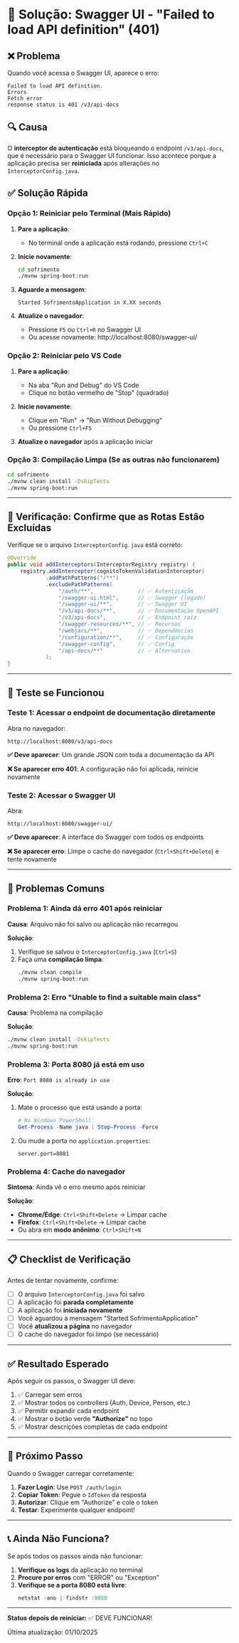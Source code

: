 # 🐛 Solução: Swagger UI - "Failed to load API definition" (401)

## ❌ Problema

Quando você acessa o Swagger UI, aparece o erro:

```
Failed to load API definition.
Errors
Fetch error
response status is 401 /v3/api-docs
```

## 🔍 Causa

O **interceptor de autenticação** está bloqueando o endpoint `/v3/api-docs`, que é necessário para o Swagger UI funcionar. Isso acontece porque a aplicação precisa ser **reiniciada** após alterações no `InterceptorConfig.java`.

## ✅ Solução Rápida

### Opção 1: Reiniciar pelo Terminal (Mais Rápido)

1. **Pare a aplicação**:
   - No terminal onde a aplicação está rodando, pressione `Ctrl+C`

2. **Inicie novamente**:
   ```bash
   cd sofrimento
   ./mvnw spring-boot:run
   ```

3. **Aguarde a mensagem**:
   ```
   Started SofrimentoApplication in X.XX seconds
   ```

4. **Atualize o navegador**:
   - Pressione `F5` ou `Ctrl+R` no Swagger UI
   - Ou acesse novamente: http://localhost:8080/swagger-ui/

### Opção 2: Reiniciar pelo VS Code

1. **Pare a aplicação**:
   - Na aba "Run and Debug" do VS Code
   - Clique no botão vermelho de "Stop" (quadrado)

2. **Inicie novamente**:
   - Clique em "Run" → "Run Without Debugging"
   - Ou pressione `Ctrl+F5`

3. **Atualize o navegador** após a aplicação iniciar

### Opção 3: Compilação Limpa (Se as outras não funcionarem)

```bash
cd sofrimento
./mvnw clean install -DskipTests
./mvnw spring-boot:run
```

---

## 🔧 Verificação: Confirme que as Rotas Estão Excluídas

Verifique se o arquivo `InterceptorConfig.java` está correto:

```java
@Override
public void addInterceptors(InterceptorRegistry registry) {
    registry.addInterceptor(cognitoTokenValidationInterceptor)
            .addPathPatterns("/**")
            .excludePathPatterns(
                "/auth/**",              // ✅ Autenticação
                "/swagger-ui.html",      // ✅ Swagger (legado)
                "/swagger-ui/**",        // ✅ Swagger UI
                "/v3/api-docs/**",       // ✅ Documentação OpenAPI
                "/v3/api-docs",          // ✅ Endpoint raiz
                "/swagger-resources/**", // ✅ Recursos
                "/webjars/**",           // ✅ Dependências
                "/configuration/**",     // ✅ Configuração
                "/swagger-config",       // ✅ Config
                "/api-docs/**"           // ✅ Alternativo
            ); 
}
```

---

## 🧪 Teste se Funcionou

### Teste 1: Acessar o endpoint de documentação diretamente

Abra no navegador:
```
http://localhost:8080/v3/api-docs
```

**✅ Deve aparecer**: Um grande JSON com toda a documentação da API

**❌ Se aparecer erro 401**: A configuração não foi aplicada, reinicie novamente

### Teste 2: Acessar o Swagger UI

Abra:
```
http://localhost:8080/swagger-ui/
```

**✅ Deve aparecer**: A interface do Swagger com todos os endpoints

**❌ Se aparecer erro**: Limpe o cache do navegador (`Ctrl+Shift+Delete`) e tente novamente

---

## 🚨 Problemas Comuns

### Problema 1: Ainda dá erro 401 após reiniciar

**Causa**: Arquivo não foi salvo ou aplicação não recarregou

**Solução**:
1. Verifique se salvou o `InterceptorConfig.java` (`Ctrl+S`)
2. Faça uma **compilação limpa**:
   ```bash
   ./mvnw clean compile
   ./mvnw spring-boot:run
   ```

### Problema 2: Erro "Unable to find a suitable main class"

**Causa**: Problema na compilação

**Solução**:
```bash
./mvnw clean install -DskipTests
./mvnw spring-boot:run
```

### Problema 3: Porta 8080 já está em uso

**Erro**: `Port 8080 is already in use`

**Solução**:
1. Mate o processo que está usando a porta:
   ```powershell
   # No Windows PowerShell:
   Get-Process -Name java | Stop-Process -Force
   ```
2. Ou mude a porta no `application.properties`:
   ```properties
   server.port=8081
   ```

### Problema 4: Cache do navegador

**Sintoma**: Ainda vê o erro mesmo após reiniciar

**Solução**:
- **Chrome/Edge**: `Ctrl+Shift+Delete` → Limpar cache
- **Firefox**: `Ctrl+Shift+Delete` → Limpar cache
- Ou abra em **modo anônimo**: `Ctrl+Shift+N`

---

## 📋 Checklist de Verificação

Antes de tentar novamente, confirme:

- [ ] O arquivo `InterceptorConfig.java` foi salvo
- [ ] A aplicação foi **parada completamente**
- [ ] A aplicação foi **iniciada novamente**
- [ ] Você aguardou a mensagem "Started SofrimentoApplication"
- [ ] Você **atualizou a página** no navegador
- [ ] O cache do navegador foi limpo (se necessário)

---

## ✅ Resultado Esperado

Após seguir os passos, o Swagger UI deve:

1. ✅ Carregar sem erros
2. ✅ Mostrar todos os controllers (Auth, Device, Person, etc.)
3. ✅ Permitir expandir cada endpoint
4. ✅ Mostrar o botão verde **"Authorize"** no topo
5. ✅ Mostrar descrições completas de cada endpoint

---

## 🎯 Próximo Passo

Quando o Swagger carregar corretamente:

1. **Fazer Login**: Use `POST /auth/login`
2. **Copiar Token**: Pegue o `IdToken` da resposta
3. **Autorizar**: Clique em "Authorize" e cole o token
4. **Testar**: Experimente qualquer endpoint!

---

## 📞 Ainda Não Funciona?

Se após todos os passos ainda não funcionar:

1. **Verifique os logs** da aplicação no terminal
2. **Procure por erros** com "ERROR" ou "Exception"
3. **Verifique se a porta 8080 está livre**:
   ```powershell
   netstat -ano | findstr :8080
   ```

---

**Status depois de reiniciar:** ✅ DEVE FUNCIONAR!

Última atualização: 01/10/2025
